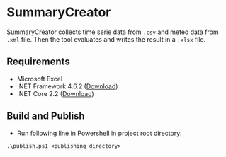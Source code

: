 # SummaryCreator

SummaryCreator collects time serie data from `.csv` and meteo data from `.xml` file. Then the tool evaluates and writes the result in a `.xlsx` file.

## Requirements

- Microsoft Excel
- .NET Framework 4.6.2 ([Download](https://www.microsoft.com/en-us/download/details.aspx?id=53345))
- .NET Core 2.2 ([Download](https://dotnet.microsoft.com/download))

## Build and Publish

- Run following line in Powershell in project root directory:

`.\publish.ps1 <publishing directory>`